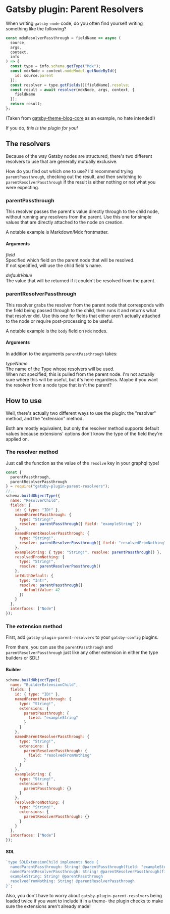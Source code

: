 # Gatsby plugin: Parent Resolvers

When writing `gatsby-node` code, do you often find yourself writing something like the following?

```javascript
const mdxResolverPassthrough = fieldName => async (
  source,
  args,
  context,
  info
) => {
  const type = info.schema.getType("Mdx");
  const mdxNode = context.nodeModel.getNodeById({
    id: source.parent
  });
  const resolver = type.getFields()[fieldName].resolve;
  const result = await resolver(mdxNode, args, context, {
    fieldName
  });
  return result;
};
```

(Taken from [gatsby-theme-blog-core](https://github.com/gatsbyjs/gatsby/blob/master/packages/gatsby-theme-blog-core/gatsby-node.js) as an example, no hate intended!)

If you do, _this is the plugin for you!_

## The resolvers

Because of the way Gatsby nodes are structured, there's two different resolvers
to use that are generally mutually exclusive.

How do you find out which one to use? I'd recommend trying `parentPassthrough`,
checking out the result, and then switching to `parentResolverPassthrough` if
the result is either nothing or not what you were expecting.

### parentPassthrough

This resolver passes the parent's value directly through to the child node,
without running any resolvers from the parent. Use this one for simple values
that are directly attached to the node on creation.

A notable example is Markdown/Mdx frontmatter.

#### Arguments

_field_  
Specified which field on the parent node that will be resolved.  
If not specified, will use the child field's name.

_defaultValue_  
The value that will be returned if it couldn't be resolved from the parent.

### parentResolverPassthrough

This resolver grabs the resolver from the parent node that corresponds with the
field being passed through to the child, then runs it and returns what that
resolver did. Use this one for fields that either aren't actually attached to
the node or require post-processing to be useful.

A notable example is the `body` field on `Mdx` nodes.

#### Arguments

In addition to the arguments `parentPassthrough` takes:

_typeName_  
The name of the Type whose resolvers will be used.  
When not specified, this is pulled from the parent node. I'm not actually sure where this will be useful, but it's here regardless. Maybe if you want the resolver from a node type that isn't the parent?

## How to use

Well, there's actually two different ways to use the plugin: the "resolver"
method, and the "extension" method.

Both are mostly equivalent, but only the resolver method supports default values
because extensions' options don't know the type of the field they're applied on.

### The resolver method

Just call the function as the value of the `resolve` key in your graphql type!

```javascript
const {
  parentPassthrough,
  parentResolverPassthrough
} = require("gatsby-plugin-parent-resolvers");
//...
schema.buildObjectType({
  name: "ResolverChild",
  fields: {
    id: { type: "ID!" },
    namedParentPassthrough: {
      type: "String!",
      resolve: parentPassthrough({ field: "exampleString" })
    },
    namedParentResolverPassthrough: {
      type: "String!",
      resolve: parentResolverPassthrough({ field: "resolvedFromNothing" })
    },
    exampleString: { type: "String!", resolve: parentPassthrough() },
    resolvedFromNothing: {
      type: "String!",
      resolve: parentResolverPassthrough()
    },
    intWithDefault: {
      type: "Int!",
      resolve: parentPassthrough({
        defaultValue: 42
      })
    }
  },
  interfaces: ["Node"]
});
```

### The extension method

First, add `gatsby-plugin-parent-resolvers` to your `gatsby-config` plugins.

From there, you can use the `parentPassthrough` and `parentResolverPassthrough`
just like any other extension in either the type builders or SDL!

#### Builder

```javascript
schema.buildObjectType({
  name: "BuilderExtensionChild",
  fields: {
    id: { type: "ID!" },
    namedParentPassthrough: {
      type: "String!",
      extensions: {
        parentPassthrough: {
          field: "exampleString"
        }
      }
    },
    namedParentResolverPassthrough: {
      type: "String!",
      extensions: {
        parentResolverPassthrough: {
          field: "resolvedFromNothing"
        }
      }
    },
    exampleString: {
      type: "String!",
      extensions: {
        parentPassthrough: {}
      }
    },
    resolvedFromNothing: {
      type: "String!",
      extensions: {
        parentResolverPassthrough: {}
      }
    }
  },
  interfaces: ["Node"]
});
```

#### SDL

```javascript
`type SDLExtensionChild implements Node {
  namedParentPassthrough: String! @parentPassthrough(field: "exampleString")
  namedParentResolverPassthrough: String! @parentResolverPassthrough(field: "resolvedFromNothing")
  exampleString: String! @parentPassthrough
  resolvedFromNothing: String! @parentResolverPassthrough
}`;
```

Also, you don't have to worry about `gatsby-plugin-parent-resolvers` being
loaded twice if you want to include it in a theme- the plugin checks to make
sure the extensions aren't already made!
